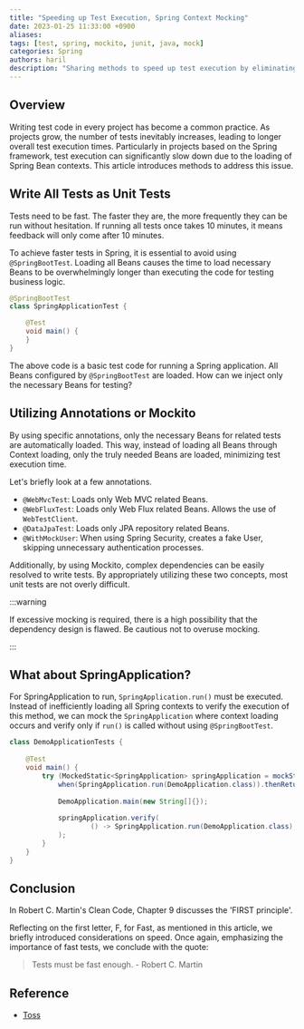 ```yaml
---
title: "Speeding up Test Execution, Spring Context Mocking"
date: 2023-01-25 11:33:00 +0900
aliases: 
tags: [test, spring, mockito, junit, java, mock]
categories: Spring
authors: haril
description: "Sharing methods to speed up test execution by eliminating Context loading in a Spring environment."
---
```


## Overview

Writing test code in every project has become a common practice. As projects grow, the number of tests inevitably increases, leading to longer overall test execution times. Particularly in projects based on the Spring framework, test execution can significantly slow down due to the loading of Spring Bean contexts. This article introduces methods to address this issue.

## Write All Tests as Unit Tests

Tests need to be fast. The faster they are, the more frequently they can be run without hesitation. If running all tests once takes 10 minutes, it means feedback will only come after 10 minutes.

To achieve faster tests in Spring, it is essential to avoid using `@SpringBootTest`. Loading all Beans causes the time to load necessary Beans to be overwhelmingly longer than executing the code for testing business logic.

```java
@SpringBootTest
class SpringApplicationTest {

    @Test
    void main() {
    }
}
```

The above code is a basic test code for running a Spring application. All Beans configured by `@SpringBootTest` are loaded. How can we inject only the necessary Beans for testing?

## Utilizing Annotations or Mockito

By using specific annotations, only the necessary Beans for related tests are automatically loaded. This way, instead of loading all Beans through Context loading, only the truly needed Beans are loaded, minimizing test execution time.

Let's briefly look at a few annotations.

- `@WebMvcTest`: Loads only Web MVC related Beans.
- `@WebFluxTest`: Loads only Web Flux related Beans. Allows the use of `WebTestClient`.
- `@DataJpaTest`: Loads only JPA repository related Beans.
- `@WithMockUser`: When using Spring Security, creates a fake User, skipping unnecessary authentication processes.

Additionally, by using Mockito, complex dependencies can be easily resolved to write tests. By appropriately utilizing these two concepts, most unit tests are not overly difficult.

:::warning

If excessive mocking is required, there is a high possibility that the dependency design is flawed. Be cautious not to overuse mocking.

:::

## What about SpringApplication?

For SpringApplication to run, `SpringApplication.run()` must be executed. Instead of inefficiently loading all Spring contexts to verify the execution of this method, we can mock the `SpringApplication` where context loading occurs and verify only if `run()` is called without using `@SpringBootTest`.

```java
class DemoApplicationTests {  
  
    @Test  
    void main() {  
        try (MockedStatic<SpringApplication> springApplication = mockStatic(SpringApplication.class)) {  
            when(SpringApplication.run(DemoApplication.class)).thenReturn(null);  
  
            DemoApplication.main(new String[]{});  
  
            springApplication.verify(  
                    () -> SpringApplication.run(DemoApplication.class), only()  
            ); 
        }
    }
}
```

## Conclusion

In Robert C. Martin's Clean Code, Chapter 9 discusses the 'FIRST principle'.

Reflecting on the first letter, F, for Fast, as mentioned in this article, we briefly introduced considerations on speed. Once again, emphasizing the importance of fast tests, we conclude with the quote:

> Tests must be fast enough. - Robert C. Martin

## Reference

- [Toss](https://www.youtube.com/watch?v=jdlBu2vFv58)